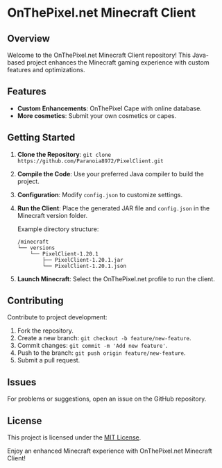 # OnThePixel.net Minecraft Client

## Overview
Welcome to the OnThePixel.net Minecraft Client repository! This Java-based project enhances the Minecraft gaming experience with custom features and optimizations.

## Features
- **Custom Enhancements**: OnThePixel Cape with online database. 
- **More cosmetics**: Submit your own cosmetics or capes.

## Getting Started
1. **Clone the Repository**: `git clone https://github.com/Paranoia8972/PixelClient.git`
2. **Compile the Code**: Use your preferred Java compiler to build the project.
3. **Configuration**: Modify `config.json` to customize settings.
4. **Run the Client**: Place the generated JAR file and `config.json` in the Minecraft version folder.

   Example directory structure:
   ```
   /minecraft
   └── versions
       └── PixelClient-1.20.1
           ├── PixelClient-1.20.1.jar
           └── PixelClient-1.20.1.json
   ```

5. **Launch Minecraft**: Select the OnThePixel.net profile to run the client.

## Contributing
Contribute to project development:
1. Fork the repository.
2. Create a new branch: `git checkout -b feature/new-feature`.
3. Commit changes: `git commit -m 'Add new feature'`.
4. Push to the branch: `git push origin feature/new-feature`.
5. Submit a pull request.

## Issues
For problems or suggestions, open an issue on the GitHub repository.

## License
This project is licensed under the [MIT License](LICENSE).

Enjoy an enhanced Minecraft experience with OnThePixel.net Minecraft Client!
